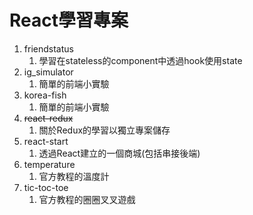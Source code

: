 # React學習專案
1. friendstatus
   1. 學習在stateless的component中透過hook使用state
2. ig_simulator
   1. 簡單的前端小實驗
3. korea-fish
   1. 簡單的前端小實驗
4. ~~react-redux~~
   1. 關於Redux的學習以獨立專案儲存
5. react-start
   1. 透過React建立的一個商城(包括串接後端)
6. temperature
   1. 官方教程的溫度計
7. tic-toc-toe
   1. 官方教程的圈圈叉叉遊戲